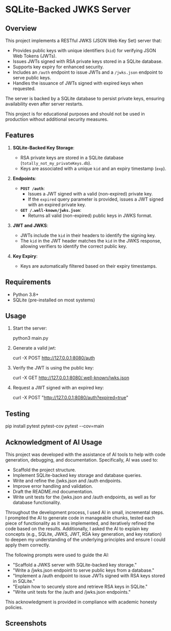 # SQLite-Backed JWKS Server

## Overview
This project implements a RESTful JWKS (JSON Web Key Set) server that:
- Provides public keys with unique identifiers (`kid`) for verifying JSON Web Tokens (JWTs).
- Issues JWTs signed with RSA private keys stored in a SQLite database.
- Supports key expiry for enhanced security.
- Includes an `/auth` endpoint to issue JWTs and a `/jwks.json` endpoint to serve public keys.
- Handles the issuance of JWTs signed with expired keys when requested.

The server is backed by a SQLite database to persist private keys, ensuring availability even after server restarts.

This project is for educational purposes and should not be used in production without additional security measures.

## Features
1. **SQLite-Backed Key Storage**:
   - RSA private keys are stored in a SQLite database (`totally_not_my_privateKeys.db`).
   - Keys are associated with a unique `kid` and an expiry timestamp (`exp`).

2. **Endpoints**:
   - **`POST /auth`**:
     - Issues a JWT signed with a valid (non-expired) private key.
     - If the `expired` query parameter is provided, issues a JWT signed with an expired private key.
   - **`GET /.well-known/jwks.json`**:
     - Returns all valid (non-expired) public keys in JWKS format.

3. **JWT and JWKS**:
   - JWTs include the `kid` in their headers to identify the signing key.
   - The `kid` in the JWT header matches the `kid` in the JWKS response, allowing verifiers to identify the correct public key.

4. **Key Expiry**:
   - Keys are automatically filtered based on their expiry timestamps.


## Requirements
- Python 3.8+
- SQLite (pre-installed on most systems)

## Usage
1. Start the server:

    python3 main.py

2. Generate a valid jwt:

    curl -X POST http://127.0.0.1:8080/auth

3. Verify the JWT is using the public key:

    curl -X GET http://127.0.0.1:8080/.well-known/jwks.json

4. Request a JWT signed with an expired key:

    curl -X POST "http://127.0.0.1:8080/auth?expired=true"



## Testing
pip install pytest pytest-cov
pytest --cov=main

## Acknowledgment of AI Usage
This project was developed with the assistance of AI tools to help with code generation, debugging, and documentation. Specifically, AI was used to:

- Scaffold the project structure.
- Implement SQLite-backed key storage and database queries.
- Write and refine the /jwks.json and /auth endpoints.
- Improve error handling and validation.
- Draft the README.md documentation.
- Write unit tests for the /jwks.json and /auth endpoints, as well as for database functionality.

Throughout the development process, I used AI in small, incremental steps. I prompted the AI to generate code in manageable chunks, tested each piece of functionality as it was implemented, and iteratively refined the code based on the results. Additionally, I asked the AI to explain key concepts (e.g., SQLite, JWKS, JWT, RSA key generation, and key rotation) to deepen my understanding of the underlying principles and ensure I could apply them correctly.

The following prompts were used to guide the AI:
- "Scaffold a JWKS server with SQLite-backed key storage."
- "Write a /jwks.json endpoint to serve public keys from a database."
- "Implement a /auth endpoint to issue JWTs signed with RSA keys stored in SQLite."
- "Explain how to securely store and retrieve RSA keys in SQLite."
- "Write unit tests for the /auth and /jwks.json endpoints."

This acknowledgment is provided in compliance with academic honesty policies.

## Screenshots
